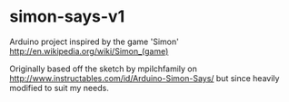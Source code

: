 simon-says-v1
=============

Arduino project inspired by the game 'Simon' http://en.wikipedia.org/wiki/Simon_(game)

Originally based off the sketch by mpilchfamily on http://www.instructables.com/id/Arduino-Simon-Says/ but since heavily modified to suit my needs.
